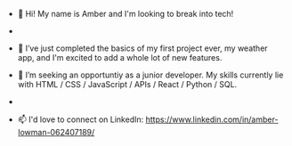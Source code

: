 - 👋 Hi! My name is Amber and I'm looking to break into tech!
- 
- 🌱 I’ve just completed the basics of my first project ever, my weather app, and I'm excited to add a whole lot of new features.

- 💞️ I’m seeking an opportuntiy as a junior developer. My skills currently lie with HTML / CSS / JavaScript / APIs / React / Python / SQL.
-
- 📫 I'd love to connect on LinkedIn: https://www.linkedin.com/in/amber-lowman-062407189/

<!---
AmberKL/AmberKL is a ✨ special ✨ repository because its `README.md` (this file) appears on your GitHub profile.
You can click the Preview link to take a look at your changes.
--->
